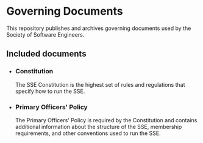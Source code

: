 # Governing Documents
This repository publishes and archives governing documents used by the Society
of Software Engineers.

## Included documents
- ### Constitution

  The SSE Constitution is the highest set of rules and regulations that specify
  how to run the SSE.

- ### Primary Officers' Policy

  The Primary Officers' Policy is required by the Constitution and contains
  additional information about the structure of the SSE, membership
  requirements, and other conventions used to run the SSE.
